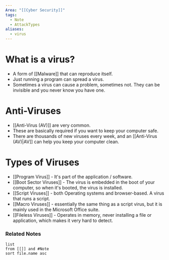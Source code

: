 ```yaml
---
Area: "[[Cyber Security]]"
tags:
  - Note
  - AttackTypes
aliases:
  - virus
---
```


# What is a virus?
- A form of [[Malware]] that can reproduce itself.
- Just running a program can spread a virus.
- Sometimes a virus can cause a problem, sometimes not. They can be invisible and you never know you have one. 

# Anti-Viruses
- [[Anti-Virus (AV)]] are very common. 
- These are basically required if you want to keep your computer safe.
- There are thousands of new viruses every week, and an [[Anti-Virus (AV)|AV]] can help you keep your computer clean.

# Types of Viruses
- [[Program Virus]] - It's part of the application / software.
- [[Boot Sector Viruses]] - The virus is embedded in the boot of your computer, so when it's booted, the virus is installed.
- [[Script Viruses]] - both Operating systems and browser-based. A virus that runs a script.
- [[Macro Viruses]] - essentially the same thing as a script virus, but it is mainly used in the Microsoft Office suite.
- [[Fileless Viruses]] - Operates in memory, never installing a file or application, which makes it very hard to detect.


### Related Notes
```dataview
list
from [[]] and #Note 
sort file.name asc
```
